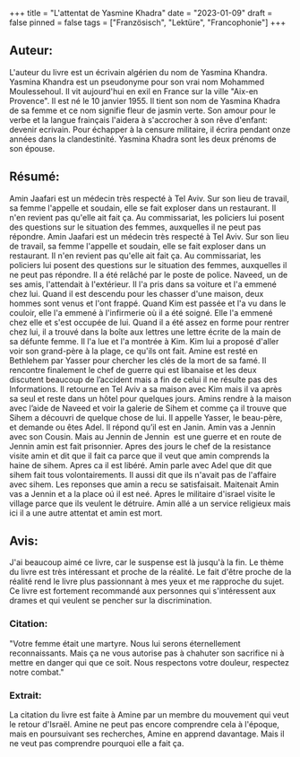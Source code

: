 +++
title = "L'attentat de Yasmine Khadra"
date = "2023-01-09"
draft = false
pinned = false
tags = ["Französisch", "Lektüre", "Francophonie"]
+++
## Auteur:

L'auteur du livre est un écrivain algérien du nom de Yasmina Khandra. Yasmina Khandra est un pseudonyme pour son vrai nom Mohammed Moulessehoul. Il vit aujourd'hui en exil en France sur la ville "Aix-en Provence". Il est né le 10 janvier 1955. Il tient son nom de Yasmina Khadra de sa femme et ce nom signifie fleur de jasmin verte. Son amour pour le verbe et la langue frainçais l'aidera à s'accrocher à son rêve d'enfant: devenir ecrivain. Pour échapper à la censure militaire, il écrira pendant onze années dans la clandestinité. Yasmina Khadra sont les deux prénoms de son épouse.

## Résumé:

Amin Jaafari est un médecin très respecté à Tel Aviv. Sur son lieu de travail, sa femme l'appelle et soudain, elle se fait exploser dans un restaurant. Il n'en revient pas qu'elle ait fait ça. Au commissariat, les policiers lui posent des questions sur le situation des femmes, auxquelles il ne peut pas répondre. Amin Jaafari est un médecin très respecté à Tel Aviv. Sur son lieu de travail, sa femme l'appelle et soudain, elle se fait exploser dans un restaurant. Il n'en revient pas qu'elle ait fait ça. Au commissariat, les policiers lui posent des questions sur le situation des femmes, auxquelles il ne peut pas répondre. Il a été relâché par le poste de police. Naveed, un de ses amis, l'attendait à l'extérieur. Il l'a pris dans sa voiture et l'a emmené chez lui. Quand il est descendu pour les chasser d'une maison, deux hommes sont venus et l'ont frappé. Quand Kim est passée et l'a vu dans le couloir, elle l'a emmené à l'infirmerie où il a été soigné. Elle l'a emmené chez elle et s'est occupée de lui. Quand il a été assez en forme pour rentrer chez lui, il a trouvé dans la boîte aux lettres une lettre écrite de la main de sa défunte femme. Il l'a lue et l'a montrée à Kim. Kim lui a proposé d'aller voir son grand-père à la plage, ce qu'ils ont fait. Amine est resté en Bethlehem par Yasser pour chercher les clés de la mort de sa famé. Il rencontre finalement le chef de guerre qui est libanaise et les deux discutent beaucoup de l’accident mais a fin de celui il ne résulte pas des Informations. Il retourne en Tel Aviv a sa maison avec Kim mais il va après sa seul et reste dans un hôtel pour quelques jours. Amins rendre à la maison avec l’aide de Naveed et voir la galerie de Sihem et comme ça il trouve que Sihem a découvri de quelque chose de lui. Il appelle Yasser, le beau-père, et demande ou êtes Adel. Il répond qu’il est en Janin. Amin vas a Jennin avec son Cousin. Mais au Jennin de Jennin  est une guerre et en route de Jennin amin est fait prisonnier. Apres des jours le chef de la resistance visite amin et dit que il fait ca parce que il veut que amin comprends la haine de sihem. Apres ca il est libéré. Amin parle avec Adel que dit que sihem fait tous volontairements. Il aussi dit que ils n'avait pas de l'affaire avec sihem. Les reponses que amin a recu se satisfaisait. Maitenait Amin vas a Jennin et a la place oú il est neé. Apres le militaire d'israel visite le village parce que ils veulent le détruire. Amin allé a un service religieux mais ici il a une autre attentat et amin est mort.

## Avis:

J'ai beaucoup aimé ce livre, car le suspense est là jusqu'à la fin. Le thème du livre est très intéressant et proche de la réalité. Le fait d'être proche de la réalité rend le livre plus passionnant à mes yeux et me rapproche du sujet. Ce livre est fortement recommandé aux personnes qui s'intéressent aux drames et qui veulent se pencher sur la discrimination.

### Citation:

"Votre femme était une martyre. Nous lui serons éternellement reconnaissants. Mais ça ne vous autorise pas à chahuter son sacrifice ni à mettre en danger qui que ce soit. Nous respectons votre douleur, respectez notre combat."

### Extrait:

La citation du livre est faite à Amine par un membre du mouvement qui veut le retour d'Israël. Amine ne peut pas encore comprendre cela à l'époque, mais en poursuivant ses recherches, Amine en apprend davantage. Mais il ne veut pas comprendre pourquoi elle a fait ça.